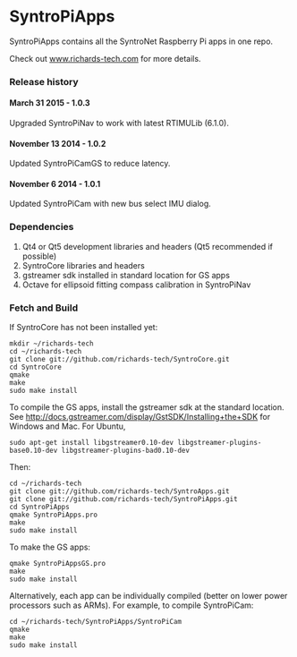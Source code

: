 # SyntroPiApps

SyntroPiApps contains all the SyntroNet Raspberry Pi apps in one repo.

Check out www.richards-tech.com for more details.

### Release history

#### March 31 2015 - 1.0.3

Upgraded SyntroPiNav to work with latest RTIMULib (6.1.0).

#### November 13 2014 - 1.0.2

Updated SyntroPiCamGS to reduce latency.

#### November 6 2014 - 1.0.1

Updated SyntroPiCam with new bus select IMU dialog.

### Dependencies

1. Qt4 or Qt5 development libraries and headers (Qt5 recommended if possible)
2. SyntroCore libraries and headers 
3. gstreamer sdk installed in standard location for GS apps
4. Octave for ellipsoid fitting compass calibration in SyntroPiNav


### Fetch and Build

If SyntroCore has not been installed yet:

	mkdir ~/richards-tech
	cd ~/richards-tech
	git clone git://github.com/richards-tech/SyntroCore.git
	cd SyntroCore
	qmake
	make
	sudo make install

To compile the GS apps, install the gstreamer sdk at the standard location. See http://docs.gstreamer.com/display/GstSDK/Installing+the+SDK for Windows and Mac. For Ubuntu,

	sudo apt-get install libgstreamer0.10-dev libgstreamer-plugins-base0.10-dev libgstreamer-plugins-bad0.10-dev	

	
Then:

	cd ~/richards-tech
	git clone git://github.com/richards-tech/SyntroApps.git
	git clone git://github.com/richards-tech/SyntroPiApps.git
	cd SyntroPiApps
	qmake SyntroPiApps.pro
	make
	sudo make install

To make the GS apps:

	qmake SyntroPiAppsGS.pro
	make
	sudo make install


Alternatively, each app can be individually compiled (better on lower power processors such as ARMs). For example, to compile SyntroPiCam:

	cd ~/richards-tech/SyntroPiApps/SyntroPiCam
	qmake
	make
	sudo make install
	




